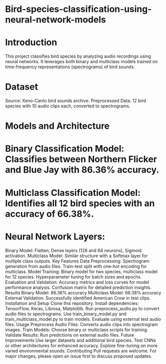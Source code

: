 # Bird-species-classification-using-neural-network-models

# Introduction
This project classifies bird species by analyzing audio recordings using neural networks. It leverages both binary and multiclass models trained on time-frequency representations (spectrograms) of bird sounds.

# Dataset
Source: Xeno-Canto bird sounds archive.
Preprocessed Data: 12 bird species with 10 audio clips each, converted to spectrograms.
# Models and Architecture
# Binary Classification Model: Classifies between Northern Flicker and Blue Jay with 86.36% accuracy.
# Multiclass Classification Model: Identifies all 12 bird species with an accuracy of 66.38%.
# Neural Network Layers:
Binary Model: Flatten, Dense layers (128 and 64 neurons), Sigmoid activation.
Multiclass Model: Similar structure with a Softmax layer for multiple class outputs.
Key Features
Data Preprocessing:
Spectrogram generation from audio files.
Train-test split with one-hot encoding for multiclass.
Model Training:
Binary model for two species, multiclass model for 12 species.
Hyperparameter tuning for batch sizes and epochs.
Evaluation and Validation:
Accuracy metrics and loss curves for model performance analysis.
Confusion matrix for detailed prediction insights.
Results
Binary Model: 86.36% accuracy
Multiclass Model: 66.38% accuracy
External Validation: Successfully identified American Crow in test clips.
Installation and Setup
Clone this repository.
Install dependencies: TensorFlow, Keras, Librosa, Matplotlib.
Run preprocess_audio.py to convert audio files to spectrograms.
Use train_binary_model.py and train_multiclass_model.py to train models.
Evaluate using external test audio files.
Usage
Preprocess Audio Files: Converts audio clips into spectrogram images.
Train Models: Choose binary or multiclass scripts for training.
Validate Results: Run predictions on external audio files.
Future Improvements
Use larger datasets and additional bird species.
Test CNNs or other architectures for enhanced accuracy.
Explore fine-tuning on more varied environmental sounds.
Contributing
Pull requests are welcome. For major changes, please open an issue first to discuss proposed updates.
